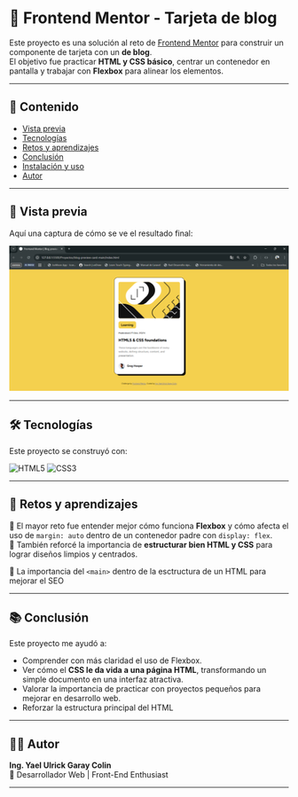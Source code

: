 # 📱 Frontend Mentor - Tarjeta de blog

Este proyecto es una solución al reto de [Frontend Mentor](https://www.frontendmentor.io/challenges/qr-code-component-iux_sIO_H) para construir un componente de tarjeta con un **de blog**.  
El objetivo fue practicar **HTML y CSS básico**, centrar un contenedor en pantalla y trabajar con **Flexbox** para alinear los elementos.

---

## 📑 Contenido
- [Vista previa](#vista-previa)
- [Tecnologías](#tecnologías)
- [Retos y aprendizajes](#retos-y-aprendizajes)
- [Conclusión](#conclusión)
- [Instalación y uso](#instalación-y-uso)
- [Autor](#autor)

---

## 📸 Vista previa
Aquí una captura de cómo se ve el resultado final:  

![Vista previa del proyecto](assets/images/resultado.png)


---

## 🛠️ Tecnologías
Este proyecto se construyó con:

![HTML5](https://img.shields.io/badge/HTML5-E34F26?style=for-the-badge&logo=html5&logoColor=white)
![CSS3](https://img.shields.io/badge/CSS3-1572B6?style=for-the-badge&logo=css3&logoColor=white)

---

## 🚀 Retos y aprendizajes
🔹 El mayor reto fue entender mejor cómo funciona **Flexbox** y cómo afecta el uso de `margin: auto` dentro de un contenedor padre con `display: flex`.  
🔹 También reforcé la importancia de **estructurar bien HTML y CSS** para lograr diseños limpios y centrados.  

🔹 La importancia del `<main>` dentro de la esctructura de un HTML para mejorar el SEO


---

## 📚 Conclusión
Este proyecto me ayudó a:  
- Comprender con más claridad el uso de Flexbox.  
- Ver cómo el **CSS le da vida a una página HTML**, transformando un simple documento en una interfaz atractiva.  
- Valorar la importancia de practicar con proyectos pequeños para mejorar en desarrollo web.  
- Reforzar la estructura principal del HTML

---

## 👨‍💻 Autor

**Ing. Yael Ulrick Garay Colin**  
💼 Desarrollador Web | Front-End Enthusiast  

---
